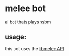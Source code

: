 # melee bot
ai bot thats plays ssbm

## usage:
this bot uses the [libmelee API](https://github.com/altf4/libmelee)
